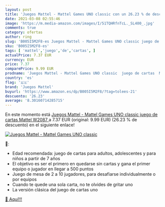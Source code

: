 ```yaml
---
layout: post
title: 'Juegos Mattel - Mattel Games UNO classic con un 26.23 % de descuento'
date: 2021-03-08 02:55:46
image: 'https://m.media-amazon.com/images/I/51TQHRfnTcL._SL400_.jpg'
comments: true
category: ofertas
author: ring
slug: 'B005I5M2F8-es Juegos Mattel - Mattel Games UNO classic juego de cartas...'
sku: 'B005I5M2F8-es'
tags: [ 'mattel','juego','de','cartas', ]
actualPrice: 7.37 EUR
currency: EUR
price: 7.37
comparePrice: 9.99 EUR
prodname: 'Juegos Mattel - Mattel Games UNO classic  juego de cartas  Mattel W2087 '
country: 'es'
flag: '🇪🇸'
brand: 'Juegos Mattel'
buyurl: 'https://www.amazon.es/dp/B005I5M2F8/?tag=tolees-21'
descuento: '26.23'
average: '8.30160714285715'
---
```


En este momento está [Juegos Mattel - Mattel Games UNO classic  juego de cartas  Mattel W2087 ](https://www.amazon.es/dp/B005I5M2F8/?tag=tolees-21) a 7.37 EUR (original: 9.99 EUR) (26.23 %  de descuento) en el siguiente enlace!

[![Juegos Mattel - Mattel Games UNO classic](https://m.media-amazon.com/images/I/51TQHRfnTcL._SL400_.jpg)](https://www.amazon.es/dp/B005I5M2F8/?tag=tolees-21)

🔎:

- Edad recomendada: juego de cartas para adultos, adolescentes y para niños a partir de 7 años
- El objetivo es ser el primero en quedarse sin cartas y gana el primer equipo o jugador en llegar a 500 puntos
- Juego de mesa de 2 a 10 jugadores, para desafiarse individualmente o por equipos
- Cuando te quede una sola carta, no te olvides de gritar uno
- La versión clásica del juego de cartas uno

[🛒 Aquí!!!](https://www.amazon.es/dp/B005I5M2F8/?tag=tolees-21)
